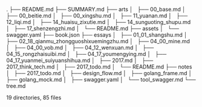 .
├── README.md
├── SUMMARY.md
├── arts
│   ├── 00_base.md
│   ├── 00_beitie.md
│   ├── 00_xingshu.md
│   ├── 11_yuanan.md
│   ├── 12_liqi.md
│   ├── 14_huaisu_zixutie.md
│   ├── 14_sunguoting_shupu.md
│   ├── 17_shenzengzhi.md
│   └── README.md
├── assets
│   └── swagger.yaml
├── book.json
├── essays
│   ├── 01_01_shangshu.md
│   ├── 02_18_qianmu_zhongguoshixuemingzhu.md
│   ├── 04_00_mine.md
│   ├── 04_00_vob.md
│   ├── 04_12_wenxuan.md
│   ├── 04_15_rongzhaisuibi.md
│   ├── 04_17_youmengying.md
│   ├── 04_17_yuanmei_suiyuanshihua.md
│   ├── 2017.md
│   ├── 2017_think_tech.md
│   ├── 2017_todo.md
│   └── README.md
├── notes
│   ├── 2017_todo.md
│   ├── design_flow.md
│   ├── golang_frame.md
│   ├── golang_mock.md
│   ├── swagger.yaml
│   └── tool_swagger.md
└── tree.md

19 directories, 85 files
